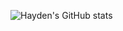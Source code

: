 ![Hayden's GitHub stats](https://github-readme-stats.vercel.app/api?username=haydencbarnes&show_icons=true&theme=transparent)
